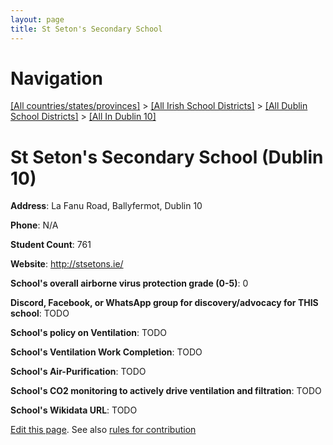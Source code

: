 ```yaml
---
layout: page
title: St Seton's Secondary School
---
```

# Navigation

[[All countries/states/provinces]](../../../..) > [[All Irish School Districts]](../../..) > [[All Dublin School Districts]](../..) > [[All In Dublin 10]](..)

# St Seton's Secondary School (Dublin 10)

**Address**: La Fanu Road, Ballyfermot, Dublin 10

**Phone**: N/A

**Student Count**: 761

**Website**: <http://stsetons.ie/>

**School's overall airborne virus protection grade (0-5)**: 0

**Discord, Facebook, or WhatsApp group for discovery/advocacy for THIS school**: TODO

**School's policy on Ventilation**: TODO

**School's Ventilation Work Completion**: TODO

**School's Air-Purification**: TODO

**School's CO2 monitoring to actively drive ventilation and filtration**: TODO

**School's Wikidata URL**: TODO


[Edit this page](https://github.com/ventilate-schools/Ireland/edit/main/./Dublin_10/St_Seton's_Secondary_School.md). See also [rules for contribution](../../../contribution-rules/)